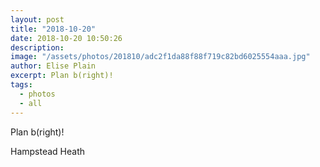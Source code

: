 ```yaml
---
layout: post
title: "2018-10-20"
date: 2018-10-20 10:50:26
description: 
image: "/assets/photos/201810/adc2f1da88f88f719c82bd6025554aaa.jpg"
author: Elise Plain
excerpt: Plan b(right)!
tags: 
  - photos
  - all
---
```


Plan b(right)!
<p></p>
Hampstead Heath